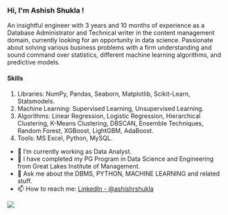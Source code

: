  ### Hi, I'm Ashish Shukla !

An insightful engineer with 3 years and 10 months of experience as a Database Administrator and Technical writer in the content management domain, currently looking for an opportunity in data science. Passionate about solving various business problems with a firm understanding and sound command over statistics, different machine learning algorithms, and predictive models.
#### Skills
1. Libraries: NumPy, Pandas, Seaborn, Matplotlib, Scikit-Learn, Statsmodels.
2. Machine Learning: Supervised Learning, Unsupervised Learning.
3. Algorithms: Linear Regression, Logistic Regression, Hierarchical Clustering, K-Means Clustering,
DBSCAN, Ensemble Techniques, Random Forest, XGBoost, LightGBM, AdaBoost.
4. Tools: MS Excel, Python, MySQL.

- 🔭 I’m currently working as Data Analyst.
- 🌱 I have completed my PG Program in Data Science and Engineering from Great Lakes Institute of Management.
- 💬 Ask me about the DBMS, PYTHON, MACHINE LEARNING and related stuff.
- 📫 How to reach me: [LinkedIn - 	@ashishrshukla](https://www.linkedin.com/in/ashishrshukla/)

<img src="https://github-readme-stats.vercel.app/api?username=ashishrshukla&&show_icons=true&title_color=ffffff&icon_color=bb2acf&text_color=daf7dc&bg_color=151515">

